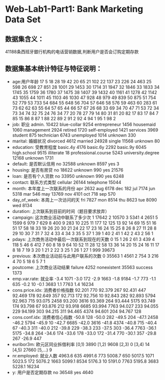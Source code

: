# Web-Lab1-Part1: Bank Marketing Data Set
## 数据集含义：

41188条西班牙銀行机构的电话营销数据,判断用户是否会订购定期存款

## 数据集基本统计特征与特征说明：

* age:用户年龄
  17       5
  18      28
  19      42
  20      65
  21     102
  22     137
  23     226
  24     463
  25     598
  26     698
  27     851
  28    1001
  29    1453
  30    1714
  31    1947
  32    1846
  33    1833
  34    1745
  35    1759
  36    1780
  37    1475
  38    1407
  39    1432
  40    1161
  41    1278
  42    1142
  43    1055
  44    1011
  45    1103
  46    1030
  47     928
  48     979
  49     839
  50     875
  51     754
  52     779
  53     733
  54     684
  55     648
  56     704
  57    646
  58    576
  59    463
  60    283
  61     73
  62     62
  63     55
  64     57
  65     44
  66     57
  67     26
  68     33
  69     34
  70     47
  71     53
  72     34
  73     34
  74     32
  75     24
  76     34
  77     20
  78     27
  79     14
  80     31
  81     20
  82     17
  83     17
  84      7
  85     15
  86      8
  87      1
  88     22
  89      2
  91      2
  92      4
  94      1
  95      1
  98      2
* job: 职业
admin.           10422
blue-collar       9254
entrepreneur      1456
housemaid         1060
management        2924
retired           1720
self-employed     1421
services          3969
student            875
technician        6743
unemployed        1014
unknown            330
* marital: 婚姻状况
divorced     4612
married     24928
single      11568
unknown        80
* education: 受教育程度
basic.4y                4176
basic.6y                2292
basic.9y                6045
high.school             9515
illiterate                18
professional.course     5243
university.degree      12168
unknown                 1731
* default: 是否默认信用
no         32588
unknown     8597
yes            3
* housing: 是否有房贷
no         18622
unknown      990
yes        21576
* loan: 是否有个人贷款
no         33950
unknown      990
yes         6248
* contact: 联系方式类型
cellular     26144
telephone    15044
* month: 本年度上一次联系的月份
apr     2632
aug     6178
dec      182
jul     7174
jun     5318
mar      546
may    13769
nov     4101
oct      718
sep      570
* day_of_week: 本周上一次访问的天
fri    7827
mon    8514
thu    8623
tue    8090
wed    8134
* duration: 上次联系到目前的时间（题目要求放弃）
* campaign: 这次商业活动中联系了多少次
1     17642
2     10570
3      5341
4      2651
5      1599
6       979
7       629
8       400
9       283
10      225
11      177
12      125
13       92
14       69
15       51
16       51
17       58
18       33
19       26
20       30
21       24
22       17
23       16
24       15
25        8
26        8
27       11
28        8
29       10
30        7
31        7
32        4
33        4
34        3
35        5
37        1
39        1
40        2
41        1
42        2
43        2
56        1
* pdays: 上次商务活动中最后一次联系到现在的天数
0         15
1         26
2         61
3        439
4        118
5         46
6        412
7         60
8         18
9         64
10        52
11        28
12        58
13        36
14        20
15        24
16        11
17         8
18         7
19         3
20         1
21         2
22         3
25         1
26         1
27         1
999    39673
* previous: 本次商业活动前与此用户联系的次数
0    35563
1     4561
2      754
3      216
4       70
5       18
6        5
7        1
* poutcome: 上次商业活动结果
failure         4252
nonexistent    35563
success         1373
* emp.var.rate: 就业率
-3.4     1071
-3.0      172
-2.9     1663
-1.8     9184
-1.7      773
-1.1      635
-0.2       10
-0.1     3683
 1.1     7763
 1.4    16234
* cons.price.idx: 消费者价格指数
92.201     770
92.379     267
92.431     447
92.469     178
92.649     357
92.713     172
92.756      10
92.843     282
92.893    5794
92.963     715
93.075    2458
93.200    3616
93.369     264
93.444    5175
93.749     174
93.798      67
93.876     212
93.918    6685
93.994    7763
94.027     233
94.055     229
94.199     303
94.215     311
94.465    4374
94.601     204
94.767     128
* cons.conf.idx: 消费者信心指数
-50.8     128
-50.0     282
-49.5     204
-47.1    2458
-46.2    5794
-45.9      10
-42.7    6685
-42.0    3616
-41.8    4374
-40.8     715
-40.4      67
-40.3     311
-40.0     212
-39.8     229
-38.3     233
-37.5     303
-36.4    7763
-36.1    5175
-34.8     264
-34.6     174
-33.6     178
-33.0     172
-31.4     770
-30.1     357
-29.8     267
-26.9     447
* euribor3m: 欧元区同业拆借利率
[0,1)	3890
[1,2)	9608
[2,3)	0
[3,4)	14
[4,5)	27660
[5,...)		9
* nr.employed: 就业人数
4963.6      635
4991.6      773
5008.7      650
5017.5     1071
5023.5      172
5076.2     1663
5099.1     8534
5176.3       10
5191.0     7763
5195.8     3683
5228.1    16234
* y: 用户是否定期存款
no     36548
yes     4640